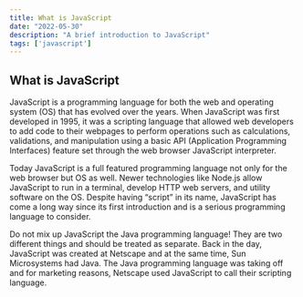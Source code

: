 ```yaml
---
title: What is JavaScript
date: "2022-05-30"
description: "A brief introduction to JavaScript"
tags: ['javascript']
---
```

## What is JavaScript

JavaScript is a programming language for both the web and operating system (OS) that has evolved over the years. When JavaScript was first developed in 1995, it was a scripting language that allowed web developers to add code to their webpages to perform operations such as calculations, validations, and manipulation using a basic API (Application Programming Interfaces) feature set through the web browser JavaScript interpreter.

Today JavaScript is a full featured programming language not only for the web browser but OS as well. Newer technologies like Node.js allow JavaScript to run in a terminal, develop HTTP web servers, and utility software on the OS. Despite having “script” in its name, JavaScript has come a long way since its first introduction and is a serious programming language to consider.

Do not mix up JavaScript the Java programming language! They are two different things and should be treated as separate. Back in the day, JavaScript was created at Netscape and at the same time, Sun Microsystems had Java. The Java programming language was taking off and for marketing reasons, Netscape used JavaScript to call their scripting language.